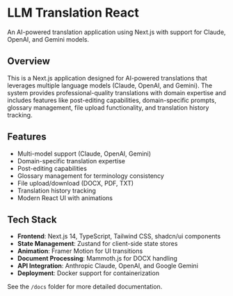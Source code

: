 # LLM Translation React

An AI-powered translation application using Next.js with support for Claude, OpenAI, and Gemini models.

## Overview

This is a Next.js application designed for AI-powered translations that leverages multiple language models (Claude, OpenAI, and Gemini). The system provides professional-quality translations with domain expertise and includes features like post-editing capabilities, domain-specific prompts, glossary management, file upload functionality, and translation history tracking.

## Features

- Multi-model support (Claude, OpenAI, Gemini)
- Domain-specific translation expertise
- Post-editing capabilities
- Glossary management for terminology consistency
- File upload/download (DOCX, PDF, TXT)
- Translation history tracking
- Modern React UI with animations

## Tech Stack

- **Frontend**: Next.js 14, TypeScript, Tailwind CSS, shadcn/ui components
- **State Management**: Zustand for client-side state stores
- **Animation**: Framer Motion for UI transitions
- **Document Processing**: Mammoth.js for DOCX handling
- **API Integration**: Anthropic Claude, OpenAI, and Google Gemini
- **Deployment**: Docker support for containerization

See the `/docs` folder for more detailed documentation.
